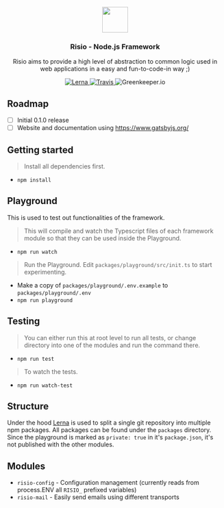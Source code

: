 <p align="center">
    <img src="https://avatars3.githubusercontent.com/u/37673741?s=200&v=4" height="60">
    <h3 align="center">Risio - Node.js Framework</h3>
    <p align="center">Risio aims to provide a high level of abstraction to common logic used in web applications in a easy and fun-to-code-in way ;)<p>
    <p align="center">
        <a href="https://lernajs.io/">
            <img src="https://img.shields.io/badge/maintained%20with-lerna-cc00ff.svg" alt="Lerna">
        </a>
        <a href="https://travis-ci.org/risio/framework" target="_blank">
            <img src="https://travis-ci.org/risio/framework.svg?branch=develop" alt="Travis">
        </a>
        <img src="https://badges.greenkeeper.io/risio/framework.svg" alt="Greenkeeper.io">
    </p>
</p>

## Roadmap

- [ ] Initial 0.1.0 release
- [ ] Website and documentation using https://www.gatsbyjs.org/

## Getting started

> Install all dependencies first.

- `npm install`

## Playground

This is used to test out functionalities of the framework.

> This will compile and watch the Typescript files of each framework module so that they can be used inside the Playground.

- `npm run watch`

> Run the Playground. Edit `packages/playground/src/init.ts` to start experimenting.

- Make a copy of `packages/playground/.env.example` to `packages/playground/.env`
- `npm run playground`

## Testing

> You can either run this at root level to run all tests, or change directory into one of the modules and run the command there.

- `npm run test`

> To watch the tests.

- `npm run watch-test`

## Structure

Under the hood [Lerna](https://lernajs.io/) is used to split a single git repository into multiple npm packages. All packages can be found under the `packages` directory. Since the playground is marked as `private: true` in it's `package.json`, it's not published with the other modules.

## Modules

- `risio-config` - Configuration management (currently reads from process.ENV all `RISIO_` prefixed variables)
- `risio-mail` - Easily send emails using different transports
